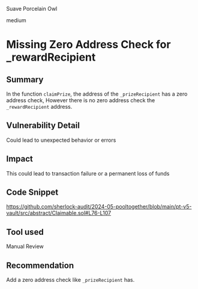 Suave Porcelain Owl

medium

# Missing Zero Address Check for _rewardRecipient

## Summary
In the function `claimPrize`,  the address of the  `_prizeRecipient` has a zero address check, However there is no zero address check the `_rewardRecipient` address. 
## Vulnerability Detail
Could lead to unexpected behavior or errors
## Impact
This could lead to transaction failure or a permanent loss of funds
## Code Snippet
https://github.com/sherlock-audit/2024-05-pooltogether/blob/main/pt-v5-vault/src/abstract/Claimable.sol#L76-L107
## Tool used

Manual Review

## Recommendation
Add a zero address check like `_prizeRecipient` has.